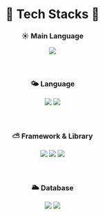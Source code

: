 <div align="center">
  
  # 🌈 Tech Stacks 🌈

  
  ### ☀️ Main Language
  <img src="https://img.shields.io/badge/Javascript-F7DF1E?style=for-the-badge&logo=javascript&logoColor=white"/>
  <br/>
  <br/>
  <br/>
  
  
  ### 🌤️ Language
  <img src="https://img.shields.io/badge/Typescript-3178C6?style=for-the-badge&logo=typescript&logoColor=white"/>
  <img src="https://img.shields.io/badge/JAVA-007396?style=for-the-badge&logo=java&logoColor=white">
  <br/>
  <br/>
  <br/>
  
  
  ### ⛅ Framework & Library
  <img src="https://img.shields.io/badge/React-61DAFB?style=for-the-badge&logo=react&logoColor=white">
  <img src="https://img.shields.io/badge/Express-000000?style=for-the-badge&logo=express&logoColor=white">
  <img src="https://img.shields.io/badge/Nest.js-E0234E?style=for-the-badge&logo=nestjs&logoColor=E0234E">
  <br/>
  <br/>
  <br/>
  
  
  ### 🌥️ Database
  <img src="https://img.shields.io/badge/Mysql-4479A1?style=for-the-badge&logo=mysql&logoColor=white">
  <img src="https://img.shields.io/badge/Postgre-4169E1?style=for-the-badge&logo=postgresql&logoColor=white">
  <br/>
  <br/>
  <br/>
  
</div>
